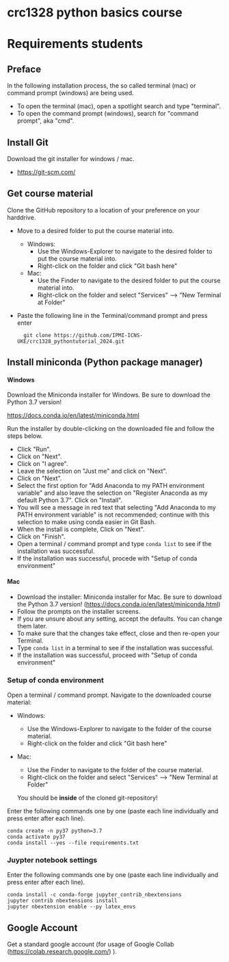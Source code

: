 # crc1328 python basics course

# Requirements students

## Preface

In the following installation process, the so called terminal (mac) or command prompt (windows) are being used.
- To open the terminal (mac), open a spotlight search and type "terminal".
- To open the command prompt (windows), search for "command prompt", aka "cmd".

## Install Git

Download the git installer for windows / mac.
- https://git-scm.com/

## Get course material
Clone the GitHub repository to a location of your preference on your harddrive.

- Move to a desired folder to put the course material into.
  - Windows:
    - Use the Windows-Explorer to navigate to the desired folder to put the course material into.
    - Right-click on the folder and click "Git bash here"
  - Mac:
    - Use the Finder to navigate to the desired folder to put the course material into.
    - Right-click on the folder and select "Services" --> "New Terminal at Folder"

- Paste the following line in the Terminal/command prompt and press enter

        git clone https://github.com/IPMI-ICNS-UKE/crc1328_pythontutorial_2024.git

## Install miniconda (Python package manager)

#### Windows

Download the Miniconda installer for Windows. Be sure to download the Python 3.7 version!

https://docs.conda.io/en/latest/miniconda.html

Run the installer by double-clicking on the downloaded file and follow the steps below.

- Click "Run".
- Click on "Next".
- Click on "I agree".
- Leave the selection on "Just me" and click on "Next".
- Click on "Next".
- Select the first option for "Add Anaconda to my PATH environment variable" and also leave the selection on "Register Anaconda as my default Python 3.7". Click on "Install".
- You will see a message in red text that selecting "Add Anaconda to my PATH environment variable" is not recommended; continue with this selection to make using conda easier in Git Bash.
- When the install is complete, Click on "Next".
- Click on "Finish".
- Open a terminal / command prompt and type ```conda list``` to see if the installation was successful.
- If the installation was successful, procede with "Setup of conda environment"

#### Mac

- Download the installer: Miniconda installer for Mac. Be sure to download the Python 3.7 version! (https://docs.conda.io/en/latest/miniconda.html)
- Follow the prompts on the installer screens.
- If you are unsure about any setting, accept the defaults. You can change them later.
- To make sure that the changes take effect, close and then re-open your Terminal.
- Type ```conda list``` in a terminal to see if the installation was successful.
- If the installation was successful, proceed with "Setup of conda environment"

### Setup of conda environment

Open a terminal / command prompt.
Navigate to the downloaded course material:
- Windows:
  - Use the Windows-Explorer to navigate to the folder of the course material.
  - Right-click on the folder and click "Git bash here"
- Mac:
  - Use the Finder to navigate to the folder of the course material.
  - Right-click on the folder and select "Services" --> "New Terminal at Folder"
  
  You should be **inside** of the cloned git-repository!

Enter the following commands one by one (paste each line individually and press enter after each line).

    conda create -n py37 python=3.7
    conda activate py37
    conda install --yes --file requirements.txt

### Juypter notebook settings
Enter the following commands one by one (paste each line individually and press enter after each line).

    conda install -c conda-forge jupyter_contrib_nbextensions
    jupyter contrib nbextensions install
    jupyter nbextension enable --py latex_envs

## Google Account
Get a standard google account (for usage of Google Collab (https://colab.research.google.com/) ).



